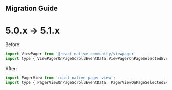 ## Migration Guide

# 5.0.x -> 5.1.x
Before:
```js
import ViewPager from '@react-native-community/viewpager'
import type { ViewPagerOnPageScrollEventData,ViewPagerOnPageSelectedEventData } from '@react-native-community/viewpager';
```

After:
```js
import PagerView from 'react-native-pager-view';
import type { PagerViewOnPageScrollEventData, PagerViewOnPageSelectedEventData } from 'react-native-pager-view';
